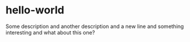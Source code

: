 # hello-world
Some description and another description
and a new line
and something interesting
and what about this one?
